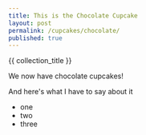 ```yaml
---
title: This is the Chocolate Cupcake
layout: post
permalink: /cupcakes/chocolate/
published: true
---
```


{{ collection_title }}

We now have chocolate cupcakes!

And here's what I have to say about it

- one
- two
- three